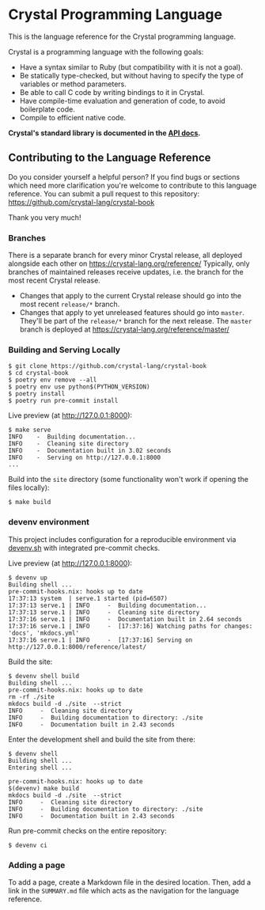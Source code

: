 # Crystal Programming Language

This is the language reference for the Crystal programming language.

Crystal is a programming language with the following goals:

* Have a syntax similar to Ruby (but compatibility with it is not a goal).
* Be statically type-checked, but without having to specify the type of variables or method parameters.
* Be able to call C code by writing bindings to it in Crystal.
* Have compile-time evaluation and generation of code, to avoid boilerplate code.
* Compile to efficient native code.

**Crystal's standard library is documented in the [API docs](https://crystal-lang.org/api).**

## Contributing to the Language Reference

Do you consider yourself a helpful person? If you find bugs or sections
which need more clarification you're welcome to contribute to this
language reference. You can submit a pull request to this repository:
https://github.com/crystal-lang/crystal-book

Thank you very much!

### Branches

There is a separate branch for every minor Crystal release, all deployed alongside each other on https://crystal-lang.org/reference/
Typically, only branches of maintained releases receive updates, i.e. the branch for the most recent Crystal release.

* Changes that apply to the current Crystal release should go into the most recent `release/*` branch.
* Changes that apply to yet unreleased features should go into `master`. They'll be part of the `release/*` branch for the next release.
  The `master` branch is deployed at https://crystal-lang.org/reference/master/

### Building and Serving Locally

```console
$ git clone https://github.com/crystal-lang/crystal-book
$ cd crystal-book
$ poetry env remove --all
$ poetry env use python$(PYTHON_VERSION)
$ poetry install
$ poetry run pre-commit install
```

Live preview (at http://127.0.0.1:8000):

```console
$ make serve
INFO    -  Building documentation...
INFO    -  Cleaning site directory
INFO    -  Documentation built in 3.02 seconds
INFO    -  Serving on http://127.0.0.1:8000
...
```

Build into the `site` directory (some functionality won't work if opening the files locally):

```console
$ make build
```

### devenv environment

This project includes configuration for a reproducible environment via [devenv.sh](https://devenv.sh/)
with integrated pre-commit checks.

Live preview (at http://127.0.0.1:8000):

```console
$ devenv up
Building shell ...
pre-commit-hooks.nix: hooks up to date
17:37:13 system  | serve.1 started (pid=6507)
17:37:13 serve.1 | INFO     -  Building documentation...
17:37:13 serve.1 | INFO     -  Cleaning site directory
17:37:16 serve.1 | INFO     -  Documentation built in 2.64 seconds
17:37:16 serve.1 | INFO     -  [17:37:16] Watching paths for changes: 'docs', 'mkdocs.yml'
17:37:16 serve.1 | INFO     -  [17:37:16] Serving on http://127.0.0.1:8000/reference/latest/
````

Build the site:

```console
$ devenv shell build
Building shell ...
pre-commit-hooks.nix: hooks up to date
rm -rf ./site
mkdocs build -d ./site  --strict
INFO     -  Cleaning site directory
INFO     -  Building documentation to directory: ./site
INFO     -  Documentation built in 2.43 seconds
```

Enter the development shell and build the site from there:

```console
$ devenv shell
Building shell ...
Entering shell ...

pre-commit-hooks.nix: hooks up to date
$(devenv) make build
mkdocs build -d ./site  --strict
INFO     -  Cleaning site directory
INFO     -  Building documentation to directory: ./site
INFO     -  Documentation built in 2.43 seconds
```

Run pre-commit checks on the entire repository:

```console
$ devenv ci
```

### Adding a page

To add a page, create a Markdown file in the desired location. Then, add a link in the `SUMMARY.md` file which acts as the navigation for the language reference.
